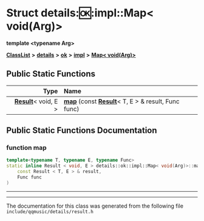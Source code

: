 

# Struct details::ok::impl::Map&lt; void(Arg)&gt;

**template &lt;typename Arg&gt;**



[**ClassList**](annotated.md) **>** [**details**](namespacedetails.md) **>** [**ok**](namespacedetails_1_1ok.md) **>** [**impl**](namespacedetails_1_1ok_1_1impl.md) **>** [**Map&lt; void(Arg)&gt;**](structdetails_1_1ok_1_1impl_1_1Map_3_01void_07Arg_08_4.md)












































## Public Static Functions

| Type | Name |
| ---: | :--- |
|  [**Result**](structResult.md)&lt; void, E &gt; | [**map**](#function-map) (const [**Result**](structResult.md)&lt; T, E &gt; & result, Func func) <br> |


























## Public Static Functions Documentation




### function map 

```C++
template<typename T, typename E, typename Func>
static inline Result < void, E > details::ok::impl::Map< void(Arg)>::map (
    const Result < T, E > & result,
    Func func
) 
```




<hr>

------------------------------
The documentation for this class was generated from the following file `include/qqmusic/details/result.h`

